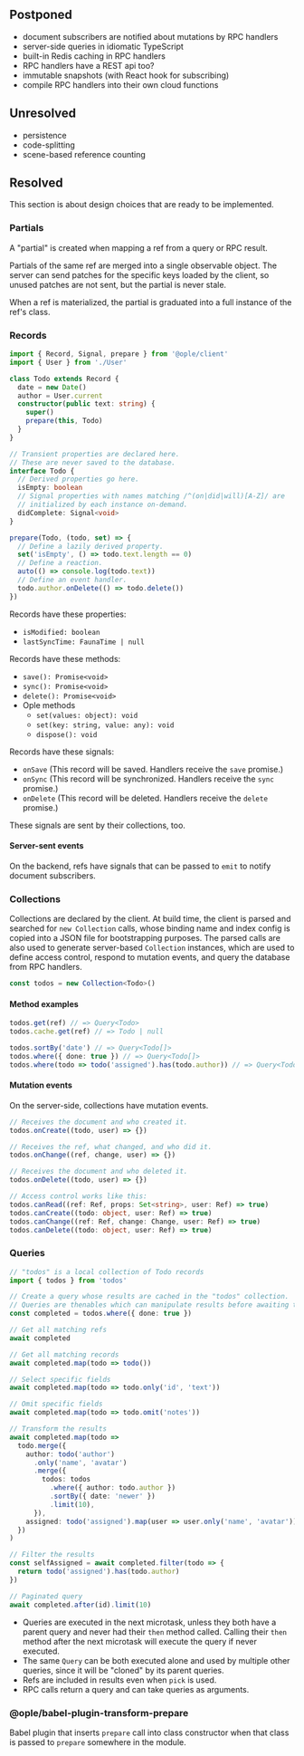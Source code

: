 ## Postponed

- document subscribers are notified about mutations by RPC handlers
- server-side queries in idiomatic TypeScript
- built-in Redis caching in RPC handlers
- RPC handlers have a REST api too?
- immutable snapshots (with React hook for subscribing)
- compile RPC handlers into their own cloud functions

## Unresolved

- persistence
- code-splitting
- scene-based reference counting

## Resolved

This section is about design choices that are ready to be implemented.

### Partials

A "partial" is created when mapping a ref from a query or RPC result.

Partials of the same ref are merged into a single observable object.
The server can send patches for the specific keys loaded by the client,
so unused patches are not sent, but the partial is never stale.

When a ref is materialized, the partial is graduated into a full
instance of the ref's class.

### Records

```ts
import { Record, Signal, prepare } from '@ople/client'
import { User } from './User'

class Todo extends Record {
  date = new Date()
  author = User.current
  constructor(public text: string) {
    super()
    prepare(this, Todo)
  }
}

// Transient properties are declared here.
// These are never saved to the database.
interface Todo {
  // Derived properties go here.
  isEmpty: boolean
  // Signal properties with names matching /^(on|did|will)[A-Z]/ are
  // initialized by each instance on-demand.
  didComplete: Signal<void>
}

prepare(Todo, (todo, set) => {
  // Define a lazily derived property.
  set('isEmpty', () => todo.text.length == 0)
  // Define a reaction.
  auto(() => console.log(todo.text))
  // Define an event handler.
  todo.author.onDelete(() => todo.delete())
})
```

Records have these properties:

- `isModified: boolean`
- `lastSyncTime: FaunaTime | null`

Records have these methods:

- `save(): Promise<void>`
- `sync(): Promise<void>`
- `delete(): Promise<void>`
- Ople methods
  - `set(values: object): void`
  - `set(key: string, value: any): void`
  - `dispose(): void`

Records have these signals:

- `onSave` (This record will be saved. Handlers receive the `save` promise.)
- `onSync` (This record will be synchronized. Handlers receive the `sync` promise.)
- `onDelete` (This record will be deleted. Handlers receive the `delete` promise.)

These signals are sent by their collections, too.

#### Server-sent events

On the backend, refs have signals that can be passed to `emit` to notify
document subscribers.

### Collections

Collections are declared by the client. At build time, the client is parsed
and searched for `new Collection` calls, whose binding name and index config
is copied into a JSON file for bootstrapping purposes. The parsed calls are
also used to generate server-based `Collection` instances, which are used to
define access control, respond to mutation events, and query the database
from RPC handlers.

```ts
const todos = new Collection<Todo>()
```

#### Method examples

```ts
todos.get(ref) // => Query<Todo>
todos.cache.get(ref) // => Todo | null

todos.sortBy('date') // => Query<Todo[]>
todos.where({ done: true }) // => Query<Todo[]>
todos.where(todo => todo('assigned').has(todo.author)) // => Query<Todo[]>
```

#### Mutation events

On the server-side, collections have mutation events.

```ts
// Receives the document and who created it.
todos.onCreate((todo, user) => {})

// Receives the ref, what changed, and who did it.
todos.onChange((ref, change, user) => {})

// Receives the document and who deleted it.
todos.onDelete((todo, user) => {})

// Access control works like this:
todos.canRead((ref: Ref, props: Set<string>, user: Ref) => true)
todos.canCreate((todo: object, user: Ref) => true)
todos.canChange((ref: Ref, change: Change, user: Ref) => true)
todos.canDelete((todo: object, user: Ref) => true)
```

### Queries

```ts
// "todos" is a local collection of Todo records
import { todos } from 'todos'

// Create a query whose results are cached in the "todos" collection.
// Queries are thenables which can manipulate results before awaiting them.
const completed = todos.where({ done: true })

// Get all matching refs
await completed

// Get all matching records
await completed.map(todo => todo())

// Select specific fields
await completed.map(todo => todo.only('id', 'text'))

// Omit specific fields
await completed.map(todo => todo.omit('notes'))

// Transform the results
await completed.map(todo =>
  todo.merge({
    author: todo('author')
      .only('name', 'avatar')
      .merge({
        todos: todos
          .where({ author: todo.author })
          .sortBy({ date: 'newer' })
          .limit(10),
      }),
    assigned: todo('assigned').map(user => user.only('name', 'avatar')),
  })
)

// Filter the results
const selfAssigned = await completed.filter(todo => {
  return todo('assigned').has(todo.author)
})

// Paginated query
await completed.after(id).limit(10)
```

- Queries are executed in the next microtask, unless they both have a parent query
  and never had their `then` method called. Calling their `then` method after the
  next microtask will execute the query if never executed.
- The same `Query` can be both executed alone and used by multiple other queries,
  since it will be "cloned" by its parent queries.
- Refs are included in results even when `pick` is used.
- RPC calls return a query and can take queries as arguments.

### @ople/babel-plugin-transform-prepare

Babel plugin that inserts `prepare` call into class constructor
when that class is passed to `prepare` somewhere in the module.
